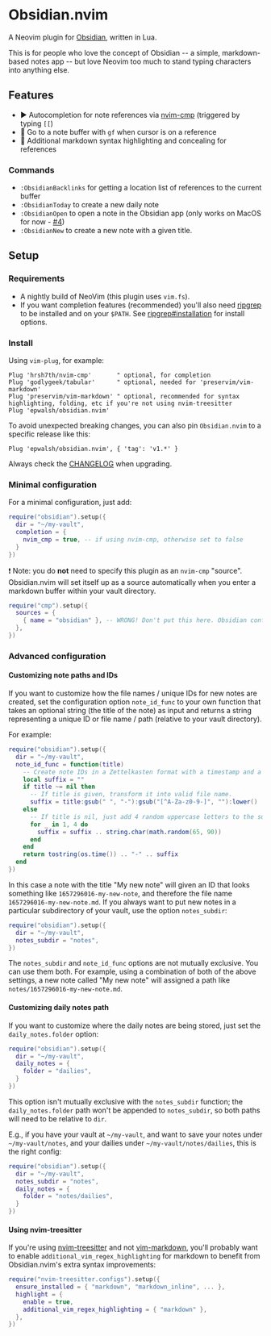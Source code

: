 # Obsidian.nvim

A Neovim plugin for [Obsidian](https://obsidian.md), written in Lua.

This is for people who love the concept of Obsidian -- a simple, markdown-based notes app -- but love Neovim too much to stand typing characters into anything else.

## Features

- ▶️ Autocompletion for note references via [nvim-cmp](https://github.com/hrsh7th/nvim-cmp) (triggered by typing `[[`)
- 🏃 Go to a note buffer with `gf` when cursor is on a reference
- 💅 Additional markdown syntax highlighting and concealing for references

### Commands

- `:ObsidianBacklinks` for getting a location list of references to the current buffer
- `:ObsidianToday` to create a new daily note
- `:ObsidianOpen` to open a note in the Obsidian app (only works on MacOS for now - [#4](https://github.com/epwalsh/obsidian.nvim/issues/4))
- `:ObsidianNew` to create a new note with a given title.

## Setup

### Requirements

- A nightly build of NeoVim (this plugin uses `vim.fs`).
- If you want completion features (recommended) you'll also need [ripgrep](https://github.com/BurntSushi/ripgrep) to be installed and on your `$PATH`.
See [ripgrep#installation](https://github.com/BurntSushi/ripgrep) for install options.

### Install

Using `vim-plug`, for example:

```vim
Plug 'hrsh7th/nvim-cmp'       " optional, for completion
Plug 'godlygeek/tabular'      " optional, needed for 'preservim/vim-markdown'
Plug 'preservim/vim-markdown' " optional, recommended for syntax highlighting, folding, etc if you're not using nvim-treesitter
Plug 'epwalsh/obsidian.nvim'
```

To avoid unexpected breaking changes, you can also pin `Obsidian.nvim` to a specific release like this:

```vim 
Plug 'epwalsh/obsidian.nvim', { 'tag': 'v1.*' }
```

Always check the [CHANGELOG](./CHANGELOG.md) when upgrading.

### Minimal configuration

For a minimal configuration, just add:

```lua
require("obsidian").setup({
  dir = "~/my-vault",
  completion = {
    nvim_cmp = true, -- if using nvim-cmp, otherwise set to false
  }
})
```

❗ Note: you do **not** need to specify this plugin as an `nvim-cmp` "source".
Obsidian.nvim will set itself up as a source automatically when you enter a markdown buffer within your vault directory.

```lua
require("cmp").setup({
  sources = {
    { name = "obsidian" }, -- WRONG! Don't put this here. Obsidian configures itself for nvim-cmp
  },
})
```

### Advanced configuration

#### Customizing note paths and IDs

If you want to customize how the file names / unique IDs for new notes are created, set the configuration option `note_id_func` to your own function that takes an optional string (the title of the note) as input and returns a string representing a unique ID or file name / path (relative to your vault directory).

For example:

```lua
require("obsidian").setup({
  dir = "~/my-vault",
  note_id_func = function(title)
    -- Create note IDs in a Zettelkasten format with a timestamp and a suffix.
    local suffix = ""
    if title ~= nil then
      -- If title is given, transform it into valid file name.
      suffix = title:gsub(" ", "-"):gsub("[^A-Za-z0-9-]", ""):lower()
    else
      -- If title is nil, just add 4 random uppercase letters to the suffix.
      for _ in 1, 4 do
        suffix = suffix .. string.char(math.random(65, 90))
      end
    end
    return tostring(os.time()) .. "-" .. suffix
  end
})
```

In this case a note with the title "My new note" will given an ID that looks something like `1657296016-my-new-note`, and therefore the file name `1657296016-my-new-note.md`.
If you always want to put new notes in a particular subdirectory of your vault, use the option `notes_subdir`:

```lua
require("obsidian").setup({
  dir = "~/my-vault",
  notes_subdir = "notes",
})
```

The `notes_subdir` and `note_id_func` options are not mutually exclusive. You can use them both. For example, using a combination of both of the above settings, a new note called "My new note" will assigned a path like `notes/1657296016-my-new-note.md`.

#### Customizing daily notes path

If you want to customize where the daily notes are being stored, just set the `daily_notes.folder` option:

```lua
require("obsidian").setup({
  dir = "~/my-vault",
  daily_notes = {
    folder = "dailies",
  }
})
```

This option isn't mutually exclusive with the `notes_subdir` function; the `daily_notes.folder` path won't be appended to `notes_subdir`, so both paths will need to be relative to `dir`.

E.g., if you have your vault at `~/my-vault`, and want to save your notes under `~/my-vault/notes`, and your dailies under `~/my-vault/notes/dailies`, this is the right config:

```lua
require("obsidian").setup({
  dir = "~/my-vault",
  notes_subdir = "notes",
  daily_notes = {
    folder = "notes/dailies",
  }
})
```

#### Using nvim-treesitter

If you're using [nvim-treesitter](https://github.com/nvim-treesitter/nvim-treesitter/blob/master/README.md) and not [vim-markdown](https://github.com/preservim/vim-markdown), you'll probably want to enable `additional_vim_regex_highlighting` for markdown to benefit from Obsidian.nvim's extra syntax improvements:

```lua 
require("nvim-treesitter.configs").setup({
  ensure_installed = { "markdown", "markdown_inline", ... },
  highlight = {
    enable = true,
    additional_vim_regex_highlighting = { "markdown" },
  },
})
```
